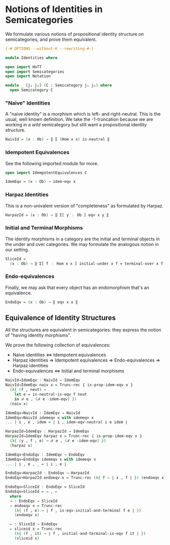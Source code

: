 Notions of Identities in Semicategories
=======================================

We formulate various notions of propositional identity structure on
semicategories, and prove them equivalent.

```agda
{-# OPTIONS --without-K --rewriting #-}

module Identities where

open import HoTT
open import Semicategories
open import Notation

module _ {j₁ j₂} (C : Semicategory j₁ j₂) where
  open Semicategory C
```

  ### "Naive" Identities

  A "naive identity" is a morphism which is left- and right-neutral. This is the
  usual, well known definition. We take the -1-truncation because we are working
  in a *wild* semicategory but still want a propositional identity structure.

  ```agda
  NaivId = (x : Ob) → ‖ Σ (Hom x x) is-neutral ‖
  ```

  ### Idempotent Equivalences

  See the following imported module for more.

  ```agda
  open import IdempotentEquivalences C

  IdemEqv = (x : Ob) → idem-eqv x
  ```

  ### Harpaz Identities

  This is a non-univalent version of "completeness" as formulated by Harpaz.

  ```agda
  HarpazId = (x : Ob) → ‖ Σ[ y ﹕ Ob ] eqv x y ‖
  ```

  ### Initial and Terminal Morphisms

  The identity morphisms in a category are the initial and terminal objects in
  the under and over categories. We may formulate the analogous notion in our
  setting.

  ```agda
  SliceId =
    (x : Ob) → ‖ Σ[ f ﹕ Hom x x ] initial-under x f × terminal-over x f ‖
  ```

  ### Endo-equivalences

  Finally, we may ask that every object has an endomorphism that's an
  equivalence.

  ```agda
  EndoEqv = (x : Ob) → ‖ eqv x x ‖
  ```

  Equivalence of Identity Structures
  ----------------------------------

  All the structures are equivalent in semicategories: they express the notion
  of "having identity morphisms".

  We prove the following collection of equivalences:
  + Naive identities ⇔ Idempotent equivalences
  + Harpaz identities ⇒ Idempotent equivalences ⇒ Endo-equivalences ⇒ Harpaz identities
  + Endo-equivalences ⇔ Initial and terminal morphisms

  ```agda
  NaivId→IdemEqv : NaivId → IdemEqv
  NaivId→IdemEqv naiv x = Trunc-rec ⦃ is-prop-idem-eqv x ⦄
    (λ{ (f , neut) →
      let e = is-neutral-is-eqv f neut
      in ℐ e , (ℐ e -idem-eqv) })
    (naiv x)

  IdemEqv→NaivId : IdemEqv → NaivId
  IdemEqv→NaivId idemeqv x with idemeqv x
  ... | i , e , idem = ∣ i , idem-eqv-neutral i e idem ∣

  HarpazId→IdemEqv : HarpazId → IdemEqv
  HarpazId→IdemEqv harpaz x = Trunc-rec ⦃ is-prop-idem-eqv x ⦄
    (λ{ (y , f , e) → ℐ e , (ℐ e -idem-eqv) })
    (harpaz x)

  IdemEqv→EndoEqv : IdemEqv → EndoEqv
  IdemEqv→EndoEqv idemeqv x with idemeqv x
  ... | i , e , _ = ∣ i , e ∣

  EndoEqv→HarpazId : EndoEqv → HarpazId
  EndoEqv→HarpazId endoeqv x = Trunc-rec (λ{ f → ∣ x , f ∣ }) (endoeqv x)

  EndoEqv↔SliceId : EndoEqv ↔ SliceId
  EndoEqv↔SliceId = ⇒ , ⇐
    where
    ⇒ : EndoEqv → SliceId
    ⇒ endoeqv x = Trunc-rec
      (λ{ (f , e) → ∣ f , is-eqv-initial-and-terminal f e ∣ })
      (endoeqv x)

    ⇐ : SliceId → EndoEqv
    ⇐ sliceid x = Trunc-rec
      (λ{ (f , it) → ∣ f , initial-and-terminal-is-eqv f it ∣ })
      (sliceid x)
  ```
